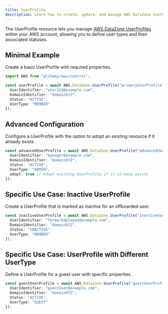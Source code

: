 ```yaml
---
title: UserProfile
description: Learn how to create, update, and manage AWS DataZone UserProfiles using Alchemy Cloud Control.
---
```



The UserProfile resource lets you manage [AWS DataZone UserProfiles](https://docs.aws.amazon.com/datazone/latest/userguide/) within your AWS account, allowing you to define user types and their associated statuses.

## Minimal Example

Create a basic UserProfile with required properties.

```ts
import AWS from "alchemy/aws/control";

const userProfile = await AWS.DataZone.UserProfile("primaryUserProfile", {
  UserIdentifier: "user123@example.com",
  DomainIdentifier: "domainXYZ",
  Status: "ACTIVE",
  UserType: "MEMBER"
});
```

## Advanced Configuration

Configure a UserProfile with the option to adopt an existing resource if it already exists.

```ts
const advancedUserProfile = await AWS.DataZone.UserProfile("advancedUserProfile", {
  UserIdentifier: "manager@example.com",
  DomainIdentifier: "domainXYZ",
  Status: "ACTIVE",
  UserType: "ADMIN",
  adopt: true // Adopt existing UserProfile if it already exists
});
```

## Specific Use Case: Inactive UserProfile

Create a UserProfile that is marked as inactive for an offboarded user.

```ts
const inactiveUserProfile = await AWS.DataZone.UserProfile("inactiveUserProfile", {
  UserIdentifier: "formerEmployee@example.com",
  DomainIdentifier: "domainXYZ",
  Status: "INACTIVE",
  UserType: "MEMBER"
});
```

## Specific Use Case: UserProfile with Different UserType

Define a UserProfile for a guest user with specific properties.

```ts
const guestUserProfile = await AWS.DataZone.UserProfile("guestUserProfile", {
  UserIdentifier: "guestUser@example.com",
  DomainIdentifier: "domainXYZ",
  Status: "ACTIVE",
  UserType: "GUEST"
});
```
